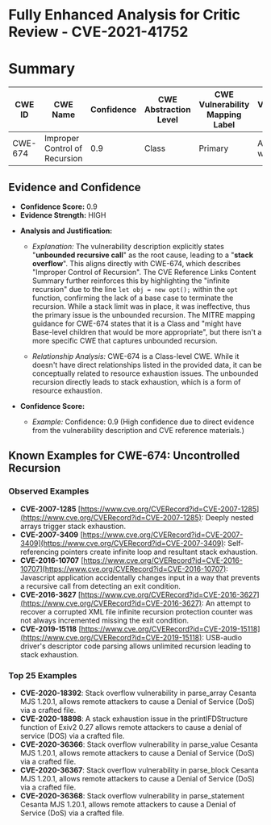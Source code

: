 # Fully Enhanced Analysis for Critic Review - CVE-2021-41752

# Summary
| CWE ID | CWE Name | Confidence | CWE Abstraction Level | CWE Vulnerability Mapping Label | CWE-Vulnerability Mapping Notes |
|---|---|---|---|---|---|
| CWE-674 | Improper Control of Recursion | 0.9 | Class | Primary | Allowed-with-Review |

## Evidence and Confidence

*   **Confidence Score:** 0.9
*   **Evidence Strength:** HIGH

- **Analysis and Justification:**
  - *Explanation:* The vulnerability description explicitly states "**unbounded recursive call**" as the root cause, leading to a "**stack overflow**". This aligns directly with CWE-674, which describes "Improper Control of Recursion". The CVE Reference Links Content Summary further reinforces this by highlighting the "infinite recursion" due to the line `let obj = new opt();` within the `opt` function, confirming the lack of a base case to terminate the recursion. While a stack limit was in place, it was ineffective, thus the primary issue is the unbounded recursion. The MITRE mapping guidance for CWE-674 states that it is a Class and "might have Base-level children that would be more appropriate", but there isn't a more specific CWE that captures unbounded recursion.
  
  - *Relationship Analysis:* CWE-674 is a Class-level CWE. While it doesn't have direct relationships listed in the provided data, it can be conceptually related to resource exhaustion issues. The unbounded recursion directly leads to stack exhaustion, which is a form of resource exhaustion.

- **Confidence Score:**
  - *Example:* Confidence: 0.9 (High confidence due to direct evidence from the vulnerability description and CVE reference materials.)



## Known Examples for CWE-674: Uncontrolled Recursion
### Observed Examples
- **CVE-2007-1285** [https://www.cve.org/CVERecord?id=CVE-2007-1285](https://www.cve.org/CVERecord?id=CVE-2007-1285): Deeply nested arrays trigger stack exhaustion.
- **CVE-2007-3409** [https://www.cve.org/CVERecord?id=CVE-2007-3409](https://www.cve.org/CVERecord?id=CVE-2007-3409): Self-referencing pointers create infinite loop and resultant stack exhaustion.
- **CVE-2016-10707** [https://www.cve.org/CVERecord?id=CVE-2016-10707](https://www.cve.org/CVERecord?id=CVE-2016-10707): Javascript application accidentally changes input in a way that prevents a recursive call from detecting an exit condition.
- **CVE-2016-3627** [https://www.cve.org/CVERecord?id=CVE-2016-3627](https://www.cve.org/CVERecord?id=CVE-2016-3627): An attempt to recover a corrupted XML file infinite recursion protection counter was not always incremented missing the exit condition.
- **CVE-2019-15118** [https://www.cve.org/CVERecord?id=CVE-2019-15118](https://www.cve.org/CVERecord?id=CVE-2019-15118): USB-audio driver's descriptor code parsing allows unlimited recursion leading to stack exhaustion.
### Top 25 Examples
- **CVE-2020-18392**: Stack overflow vulnerability in parse_array Cesanta MJS 1.20.1, allows remote attackers to cause a Denial of Service (DoS) via a crafted file.
- **CVE-2020-18898**: A stack exhaustion issue in the printIFDStructure function of Exiv2 0.27 allows remote attackers to cause a denial of service (DOS) via a crafted file.
- **CVE-2020-36366**: Stack overflow vulnerability in parse_value Cesanta MJS 1.20.1, allows remote attackers to cause a Denial of Service (DoS) via a crafted file.
- **CVE-2020-36367**: Stack overflow vulnerability in parse_block Cesanta MJS 1.20.1, allows remote attackers to cause a Denial of Service (DoS) via a crafted file.
- **CVE-2020-36368**: Stack overflow vulnerability in parse_statement Cesanta MJS 1.20.1, allows remote attackers to cause a Denial of Service (DoS) via a crafted file.
